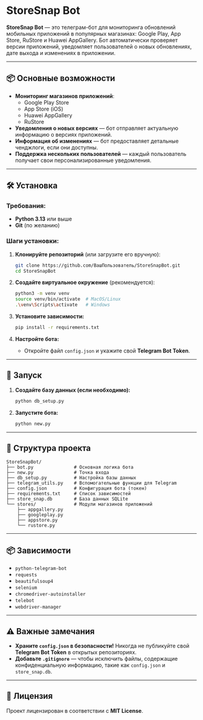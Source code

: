 # **StoreSnap Bot**

**StoreSnap Bot** — это телеграм-бот для мониторинга обновлений мобильных приложений в популярных магазинах: Google Play, App Store, RuStore и Huawei AppGallery. Бот автоматически проверяет версии приложений, уведомляет пользователей о новых обновлениях, дате выхода и изменениях в приложении.

---

## **📦 Основные возможности**

- **Мониторинг магазинов приложений**:
  - Google Play Store
  - App Store (iOS)
  - Huawei AppGallery
  - RuStore
- **Уведомления о новых версиях** — бот отправляет актуальную информацию о версиях приложений.
- **Информация об изменениях** — бот предоставляет детальные ченджлоги, если они доступны.
- **Поддержка нескольких пользователей** — каждый пользователь получает свои персонализированные уведомления.

---

## **🛠 Установка**

### **Требования:**
- **Python 3.13** или выше
- **Git** (по желанию)

### **Шаги установки:**

1. **Клонируйте репозиторий** (или загрузите его вручную):
   ```bash
   git clone https://github.com/ВашПользователь/StoreSnapBot.git
   cd StoreSnapBot
   ```

2. **Создайте виртуальное окружение** (рекомендуется):
   ```bash
   python3 -m venv venv
   source venv/bin/activate  # MacOS/Linux
   .\venv\Scripts\activate   # Windows
   ```

3. **Установите зависимости:**
   ```bash
   pip install -r requirements.txt
   ```

4. **Настройте бота:**
   - Откройте файл `config.json` и укажите свой **Telegram Bot Token**.

---

## **🚀 Запуск**

1. **Создайте базу данных (если необходимо):**
   ```bash
   python db_setup.py
   ```

2. **Запустите бота:**
   ```bash
   python new.py
   ```

---

## **📂 Структура проекта**

```
StoreSnapBot/
├── bot.py               # Основная логика бота
├── new.py               # Точка входа
├── db_setup.py          # Настройка базы данных
├── telegram_utils.py    # Вспомогательные функции для Telegram
├── config.json          # Конфигурация бота (токен)
├── requirements.txt     # Список зависимостей
├── store_snap.db        # База данных SQLite
└── stores/              # Модули магазинов приложений
    ├── appgallery.py
    ├── googleplay.py
    ├── appstore.py
    └── rustore.py
```

---

## **📦 Зависимости**

- `python-telegram-bot`
- `requests`
- `beautifulsoup4`
- `selenium`
- `chromedriver-autoinstaller`
- `telebot`
- `webdriver-manager`

---

## **⚠️ Важные замечания**

- **Храните `config.json` в безопасности!** Никогда не публикуйте свой **Telegram Bot Token** в открытых репозиториях.
- **Добавьте `.gitignore`** — чтобы исключить файлы, содержащие конфиденциальную информацию, такие как `config.json` и `store_snap.db`.

---

## **📜 Лицензия**

Проект лицензирован в соответствии с **MIT License**.